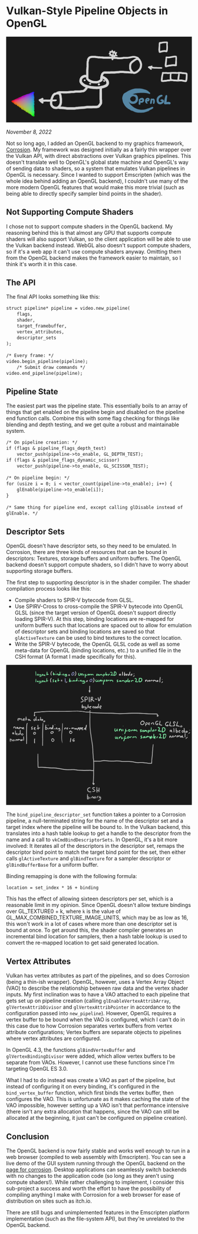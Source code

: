 # Vulkan-Style Pipeline Objects in OpenGL

![image](media/glpip.png)

*November 8, 2022*

Not so long ago, I added an OpenGL backend to my graphics framework, [Corrosion](corrosion.html).
My framework was designed initially as a fairly thin wrapper over the Vulkan API, with direct
abstractions over Vulkan graphics pipelines. This doesn't translate well to OpenGL's global state
machine and OpenGL's way of sending data to shaders, so a system that emulates Vulkan pipelines
in OpenGL is necessary. Since I wanted to support Emscripten (which was the whole idea behind
adding an OpenGL backend), I couldn't use many of the more modern OpenGL features that would
make this more trivial (such as being able to directly specify sampler bind points in the
shader).

## Not Supporting Compute Shaders
I chose not to support compute shaders in the OpenGL backend. My reasoning behind this is that
almost any GPU that supports compute shaders will also support Vulkan, so the client application
will be able to use the Vulkan backend instead. WebGL also doesn't support compute shaders,
so if it's a web app it can't use compute shaders anyway. Omitting them from the OpenGL backend
makes the framework easier to maintain, so I think it's worth it in this case.

## The API
The final API looks something like this:

```
struct pipeline* pipeline = video.new_pipeline(
    flags,
    shader,
    target_framebuffer,
    vertex_attributes,
    descriptor_sets
);

/* Every frame: */
video.begin_pipeline(pipeline);
    /* Submit draw commands */
video.end_pipeline(pipeline);
```

## Pipeline State
The easiest part was the pipeline state. This essentially boils to an array of things that
get enabled on the pipeline begin and disabled on the pipeline end function calls. Combine
this with some flag checking for things like blending and depth testing, and we get quite
a robust and maintainable system.

```
/* On pipeline creation: */
if (flags & pipeline_flags_depth_test)
	vector_push(pipeline->to_enable, GL_DEPTH_TEST);
if (flags & pipeline_flags_dynamic_scissor)
	vector_push(pipeline->to_enable, GL_SCISSOR_TEST);

/* On pipeline begin: */
for (usize i = 0; i < vector_count(pipeline->to_enable); i++) {
	glEnable(pipeline->to_enable[i]);
}

/* Same thing for pipeline end, except calling glDisable instead of glEnable. */
```

## Descriptor Sets
OpenGL doesn't have descriptor sets, so they need to be emulated. In Corrosion, there are
three kinds of resources that can be bound in descriptors: Textures, storage buffers and
uniform buffers. The OpenGL backend doesn't support compute shaders, so I didn't have to
worry about supporting storage buffers.

The first step to supporting descriptor is in the shader compiler. The shader compilation
process looks like this:
 - Compile shaders to SPIR-V bytecode from GLSL.
 - Use SPIRV-Cross to cross-compile the SPIR-V bytecode into OpenGL GLSL (since the
   target version of OpenGL doesn't support directly loading SPIR-V). At this step,
   binding locations are re-mapped for uniform buffers such that locations are spaced out
   to allow for emulation of descriptor sets and binding locations are saved so that
   `glActiveTexture` can be used to bind textures to the correct location.
 - Write the SPIR-V bytecode, the OpenGL GLSL code as well as some meta-data for OpenGL
   (binding locations, etc.) to a unified file in the CSH format (A format I made
   specifically for this).

![image](media/glpip2.png)

The `bind_pipeline_descriptor_set` function takes a pointer to a Corrosion pipeline, a
null-terminated string for the name of the descriptor set and a target index where the
pipeline will be bound to. In the Vulkan backend, this translates into a hash table
lookup to get a handle to the descriptor from the name and a call to
`vkCmdBindDescriptorSets`. In OpenGL, it's a bit more involved: It iterates all of the
descriptors in the descriptor set, remaps the descriptor bind point to match the
target bind point for the set, then either calls `glActiveTexture` and `glBindTexture` for
a sampler descriptor or `glBindBufferBase` for a uniform buffer.

Binding remapping is done with the following formula:

```
location = set_index * 16 + binding
```

This has the effect of allowing sixteen descriptors per set, which is a reasonable limit
in my opinion. Since OpenGL doesn't allow texture bindings over GL_TEXTURE0 + k, where `k`
is the value of GL_MAX_COMBINED_TEXTURE_IMAGE_UNITS, which may be as low as 16, this won't
work in a lot of cases where more than one descriptor set is bound at once. To get around
this, the shader compiler generates an incremental bind location for samplers, then a
hash table lookup is used to convert the re-mapped location to get said generated location.

## Vertex Attributes
Vulkan has vertex attributes as part of the pipelines, and so does Corrosion (being a
thin-ish wrapper). OpenGL, however, uses a Vertex Array Object (VAO) to describe the
relationship between raw data and the vertex shader inputs. My first inclination was to
have a VAO attached to each pipeline that gets set up on pipeline creation (calling
`glEnableVertexAttribArray`, `glVertexAttribDivisor` and `glVertexAttribPointer` in
accordance to the configuration passed into `new_pipeline`). However, OpenGL requires a
vertex buffer to be bound when the VAO is configured, which I can't do in this case
due to how Corrosion separates vertex buffers from vertex attribute configurations;
Vertex buffers are separate objects to pipelines where vertex attributes are configured.

In OpenGL 4.3, the functions `glBindVertexBuffer` and `glVertexBindingDivisor` were
added, which allow vertex buffers to be separate from VAOs. However, I cannot use
these functions since I'm targeting OpenGL ES 3.0.

What I had to do instead was create a VAO as part of the pipeline, but instead of
configuring it on every binding, it's configured in the `bind_vertex_buffer` function,
which first binds the vertex buffer, then configures the VAO. This is unfortunate as it
makes caching the state of the VAO impossible, however setting up a VAO isn't that
performance intensive (there isn't any extra allocation that happens, since the VAO can
still be allocated at the beginning, it just can't be configured on pipeline creation).

## Conclusion
The OpenGL backend is now fairly stable and works well enough to run in a web browser
(compiled to web assembly with Emscripten). You can see a live demo of the GUI system
running through the OpenGL backend on the [page for corrosion](corrosion.html).
Desktop applications can seamlessly switch backends with no changes to the application
code (so long as they aren't using compute shaders!). While rather challenging to
implement, I consider this sub-project a success and worth the effort to have the
possibility of compiling anything I make with Corrosion for a web browser for ease
of distribution on sites such as itch.io.

There are still bugs and unimplemented features in the Emscripten platform implementation
(such as the file-system API), but they're unrelated to the OpenGL backend.
